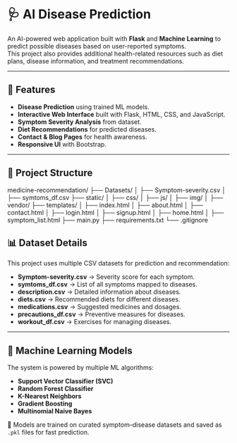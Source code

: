 # 🩺 AI Disease Prediction

An AI-powered web application built with **Flask** and **Machine Learning** to predict possible diseases based on user-reported symptoms.  
This project also provides additional health-related resources such as diet plans, disease information, and treatment recommendations.

---

## 🚀 Features
- **Disease Prediction** using trained ML models.
- **Interactive Web Interface** built with Flask, HTML, CSS, and JavaScript.
- **Symptom Severity Analysis** from dataset.
- **Diet Recommendations** for predicted diseases.
- **Contact & Blog Pages** for health awareness.
- **Responsive UI** with Bootstrap.

---

## 📂 Project Structure

medicine-recommendation/
├── Datasets/
│ ├── Symptom-severity.csv
│ ├── symtoms_df.csv
├── static/
│ ├── css/
│ ├── js/
│ ├── img/
│ ├── vendor/
├── templates/
│ ├── index.html
│ ├── about.html
│ ├── contact.html
│ ├── login.html
│ ├── signup.html
│ ├── home.html
│ ├── symptom_list.html
├── main.py
├── requirements.txt
└── .gitignore

## 📊 Dataset Details
This project uses multiple CSV datasets for prediction and recommendation:
- **Symptom-severity.csv** → Severity score for each symptom.
- **symtoms_df.csv** → List of all symptoms mapped to diseases.
- **description.csv** → Detailed information about diseases.
- **diets.csv** → Recommended diets for different diseases.
- **medications.csv** → Suggested medicines and dosages.
- **precautions_df.csv** → Preventive measures for diseases.
- **workout_df.csv** → Exercises for managing diseases.

---

## 🤖 Machine Learning Models
The system is powered by multiple ML algorithms:
- **Support Vector Classifier (SVC)**
- **Random Forest Classifier**
- **K-Nearest Neighbors**
- **Gradient Boosting**
- **Multinomial Naive Bayes**

📌 Models are trained on curated symptom–disease datasets and saved as `.pkl` files for fast prediction.




